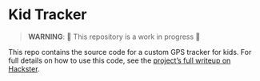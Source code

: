 # Kid Tracker

> **WARNING**: 🚧 This repository is a work in progress 🚧

This repo contains the source code for a custom GPS tracker for kids. For full details on how to use this code, see the [project’s full writeup on Hackster]().